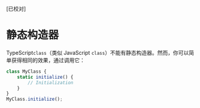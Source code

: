 [已校对]
# 静态构造器

TypeScript`class`（类似 JavaScript `class`）不能有静态构造器。然而，你可以简单获得相同的效果，通过调用它：
```ts
class MyClass {
    static initialize() {
        // Initialization
    }
}
MyClass.initialize();
```